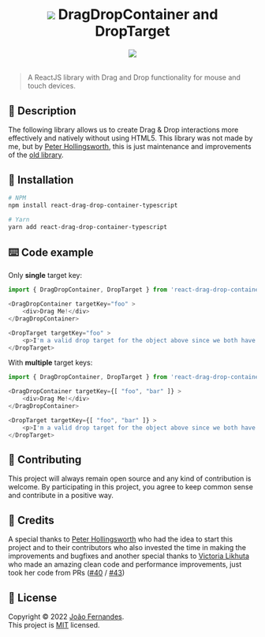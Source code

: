 <h1 align="center"><img src="https://cdn.iconscout.com/icon/free/png-32/typescript-1174965.png" /> DragDropContainer and DropTarget</h1>
<h6 align="center"><a href="https://www.npmjs.com/package/react-drag-drop-container-typescript" ><img src="https://img.shields.io/npm/v/react-drag-drop-container-typescript.svg?style=flat-square" /></a></h6>

> A ReactJS library with Drag and Drop functionality for mouse and touch devices.

## 🔖 Description
The following library allows us to create Drag & Drop interactions more effectively and natively without using HTML5. This library was not made by me, but by [Peter Hollingsworth](https://github.com/peterh32), this is just maintenance and improvements of the [old library](https://github.com/peterh32/react-drag-drop-container).

## 💾 Installation
```bash
# NPM
npm install react-drag-drop-container-typescript

# Yarn
yarn add react-drag-drop-container-typescript
```

## ⌨️ Code example
Only **single** target key:
```typescript jsx
import { DragDropContainer, DropTarget } from 'react-drag-drop-container-typescript';

<DragDropContainer targetKey="foo" >
    <div>Drag Me!</div>
</DragDropContainer>

<DropTarget targetKey="foo" >
    <p>I'm a valid drop target for the object above since we both have the same targetKey!</p>
</DropTarget>
```

With **multiple** target keys:
```typescript jsx
import { DragDropContainer, DropTarget } from 'react-drag-drop-container-typescript';

<DragDropContainer targetKey={[ "foo", "bar" ]} >
    <div>Drag Me!</div>
</DragDropContainer>

<DropTarget targetKey={[ "foo", "bar" ]} >
    <p>I'm a valid drop target for the object above since we both have the same targetKey!</p>
</DropTarget>
```

## 🤝 Contributing
This project will always remain open source and any kind of contribution is welcome. By participating in this project, you agree to keep common sense and contribute in a positive way.

## 📰 Credits
A special thanks to [Peter Hollingsworth](https://github.com/peterh32) who had the idea to start this project and to their contributors who also invested the time in making the improvements and bugfixes and another special thanks to [Victoria Likhuta](https://github.com/VictoriaTheBrave) who made an amazing clean code and performance improvements, just took her code from PRs ([#40](https://github.com/peterh32/react-drag-drop-container/pull/40) / [#43](https://github.com/peterh32/react-drag-drop-container/pull/43))

## 📝 License
Copyright © 2022 [João Fernandes](https://github.com/0rangeFox). <br/>
This project is [MIT](https://github.com/0rangeFox/react-drag-drop-container-typescript/blob/master/LICENSE) licensed.
